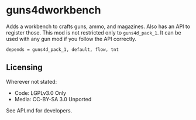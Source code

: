# guns4dworkbench

Adds a workbench to crafts guns, ammo, and magazines. Also has an API to register those. This mod is not restricted only to `guns4d_pack_1`. It can be used with any gun mod if you follow the API correctly.

`depends = guns4d_pack_1, default, flow, tnt`

## Licensing

Wherever not stated:

- Code: LGPLv3.0 Only
- Media: CC-BY-SA 3.0 Unported

See API.md for developers.
